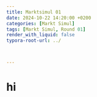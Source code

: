 ```yaml
---
title: Marktsimul 01
date: 2024-10-22 14:20:00 +0200
categories: [Markt Simul]
tags: [Markt Simul, Round 01]
render_with_liquid: false
typora-root-url: ../



---
```


# hi
